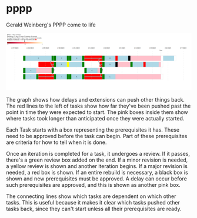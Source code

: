 # pppp

Gerald Weinberg's PPPP come to life

![Image](demo.png)

The graph shows how delays and extensions can push other things back. The red lines to the left of tasks show how far
they've been pushed past the point in time they were expected to start. The pink boxes inside them show where tasks took
longer than anticipated once they were actually started.

Each Task starts with a box representing the prerequisites it has. These need to be approved before the task can begin.
Part of these prerequisites are criteria for how to tell when it is done.

Once an iteration is completed for a task, it undergoes a review. If it passes, there's a green review box added on the
end. If a minor revision is needed, a yellow review is shown and another iteration begins. If a major revision is
needed, a red box is shown. If an entire rebuild is necessary, a black box is shown and new prerequisites must be
approved. A delay can occur before such prerequisites are approved, and this is shown as another pink box.

The connecting lines show which tasks are dependent on which other tasks. This is useful because it makes it clear which
tasks pushed other tasks back, since they can't start unless all their prerequisites are ready.
